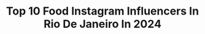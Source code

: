 ---
title: Top 10 Food Instagram Influencers In Rio De Janeiro In 2024
description: >-
  Find top food Instagram influencers in Rio De Janeiro in 2024. Most popular hashtags: #food #riodejaneiro #smile #girl.
platform: Instagram
hits: 11
text_top: See the top-rated Instagram profiles on inBeat.
text_bottom: Our database aggregates 11 Instagram influencers like this in Rio de Janeiro, Brazil for you to collaborate.
profiles:
  - username: "gab.lobo"
    fullname: >-
      Gabriela Passos Lobo e Campos
    bio: >-
      🇧🇷 Rio de Janeiro 🫀 canto, componho e crio conteúdo 💫 o daily é o close friends, pede na dm 📧 contato@vitoriafleck.com 👇🏼 spotify, youtube, pinterest
    location: "Brazil"
    followers: 66760
    engagement: 37
    commentsToLikes: 0.039576
    id: ck0tyqas4nrl20i197e3zq8p8
    verified: false
    hashtags: "#riodejaneiro, #beach, #bikini, #couples"
  - username: "gi_vannucci"
    fullname: >-
      Giovanna Vannucci
    bio: >-
      Rio de Janeiro​ 📍 Estudante de Direito ⚖️
    location: "Brazil"
    followers: 2565
    engagement: 956
    commentsToLikes: 0.268307
    id: ckap4cck56phe0i781yzkzbx5
    verified: false
    hashtags: "#photo, #digitalinfluencer, #blogger, #likesforlike"
  - username: "vtrlaurent"
    fullname: >-
      Vitor Manoel ◤✠◢
    bio: >-
      Have Hope  -  🤙🏻🌟🤙🏻 Rio de Janeiro 📍
    location: "Brazil"
    followers: 36725
    engagement: 170
    commentsToLikes: 0.085327
    id: ckapafv8kvxuk0i7883yhrxoi
    verified: false
    hashtags: "#modinha, #fy, #viral, #trend"
  - username: "felinacos"
    fullname: >-
      Felina Cosplay
    bio: >-
      Parceira @miyu_smiyu cupom: MIYUFOX Streamer Oficial da @ufk.folk 🔸️Streamer 🔸️Cosplayer 🔸Cabelo & Skincare 🔸Pet Lover Rio de Janeiro/Brasil
    location: "Brazil"
    followers: 9377
    engagement: 222
    commentsToLikes: 0.121880
    id: ck14hvvb3cdyq0i191j1wtivt
    verified: false
    hashtags: "#girl, #cosplayer, #mlbbcreatorcamp, #naruto"
  - username: "apedamary"
    fullname: >-
      Maryna Egito • APEDAMARY
    bio: >-
      Olá, consagradxs! 💚🌵 Aqui eu compartilho o dia a dia no meu lar de 25m² no subúrbio do Rio de Janeiro. #receitasveganas ♡ #dicas ♡ #decor ♡ #plantas
    location: "Brazil"
    followers: 34474
    engagement: 299
    commentsToLikes: 0.252326
    id: ckaotjun0w8lj0i78d4g08ejj
    verified: false
    hashtags: "#cozinhapequena, #comida, #parcerias, #familiaresapedamary"
  - username: "vai_bia_"
    fullname: >-
      Bia ❤
    bio: >-
      ☝️Assistam os storis☝️ “Seja apenas você mesma” ||Rio de Janeiro/NI☀️ ||16 anos✨ ||Parcerias via direct 📩
    location: "Brazil"
    followers: 5381
    engagement: 1063
    commentsToLikes: 0.611426
    id: ckapb9s1rz42k0i78ebrovwfr
    verified: false
    hashtags: "#reels, #photooftheday, #makeup, #skincare"
  - username: "renatacrippa"
    fullname: >-
      𝔰𝔦𝔤𝔞𝔪-𝔪𝔢 𝔬𝔰 𝔟𝔬𝔫𝔰 🌍 🌎🌏
    bio: >-
      👩🏼‍💼Professora Universitária 📸 Fotógrafa (amadora) de viagem 📍Rio de Janeiro 🇧🇷 "Para viajar basta existir" Fernando Pessoa.
    location: "Brazil"
    followers: 30612
    engagement: 91
    commentsToLikes: 0.159446
    id: ckf5wx1ygthne0j231acpr4v2
    verified: false
    hashtags: "#pousadapatacho, #sunset, #pernambuco, #revistaqualviagem"
  - username: "leoleomorais"
    fullname: >-
      Léo Morais
    bio: >-
      Actor 🎭 Rio de Janeiro - Natal📍Potiguar 💙 TIKTOK - 4 MILHÕES Contato: comercial@wizzinfluencer.com.br Canal ⤵️
    location: "Brazil"
    followers: 101600
    engagement: 310
    commentsToLikes: 0.069572
    id: ck8wfnfqwfz0k0j78cjbx3qkr
    verified: false
    hashtags: "#explore, #funny, #viral, #actor"
  - username: "melissavaz"
    fullname: >-
      Melissa Vaz
    bio: >-
      Rio de Janeiro 🇧🇷 Nutrição 🌿 Chef funcional 📚🍴
    location: "Brazil"
    followers: 3840
    engagement: 673
    commentsToLikes: 0.072979
    id: ck8t5cuzn9oib0j784vmp0ynk
    verified: false
    hashtags: "#farinhadeaveia, #saude, #receitas, #geleia"
  - username: "uliverse.exe"
    fullname: >-
      uli. ☁️ 𝒄𝒐𝒎𝒎𝒊𝒔𝒔𝒊𝒐𝒏𝒔 𝒂𝒓𝒆 𝒐𝒑𝒆𝒏!
    bio: >-
      ⊹ juliana lage · 26 · rio de janeiro, 🇧🇷 ⊹ commissions closed┊do not repost or use without permission! ⊹ 💌 moonulien@gmail.com ⊹ dm for partnerships.
    location: "Brazil"
    followers: 12193
    engagement: 803
    commentsToLikes: 0.045462
    id: ck0w4bnahxrs90i19htg0h468
    verified: false
    hashtags: "#cute, #procreate, #digitalartist, #art"
---